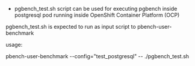 - pgbench_test.sh script can be used for executing pgbench inside postgresql pod
running inside OpenShift Container Platform (OCP)

pgbench_test.sh is expected to run as input script to pbench-user-benchmark

usage: 

pbench-user-benchmark --config="test_postgresql" -- ./pgbench_test.sh  <namespace> <transactions> <template> <vgsize> <memsize> <iterations> 

eg: 

pbench-user-benchmark --config="test_postgresql" -- pgblock 8000 glusterblock-postgresql-persistent 200 15 10 

